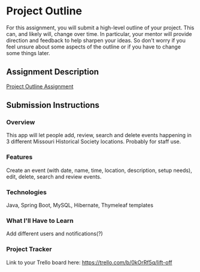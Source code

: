 # Project Outline
For this assignment, you will submit a high-level outline of your project. This can, and likely will, change over time. In particular, your mentor will provide direction and feedback to help sharpen your ideas. So don't worry if you feel unsure about some aspects of the outline or if you have to change some things later.

## Assignment Description
[Project Outline Assignment](https://education.launchcode.org/liftoff/modules/assignments/project-outline)

## Submission Instructions

### Overview
This app will let people add, review, search and delete events happening in 3 different Missouri Historical Society locations. Probably for staff use.
### Features
Create an event (with date, name, time, location, description, setup needs), edit, delete, search and review events.
### Technologies
Java, Spring Boot, MySQL, Hibernate, Thymeleaf templates
### What I'll Have to Learn
Add different users and notifications(?)
### Project Tracker
Link to your Trello board here:
https://trello.com/b/0kOrRf5q/lift-off
